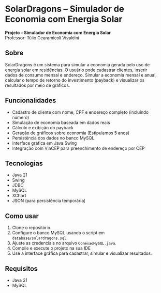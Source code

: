 # SolarDragons – Simulador de Economia com Energia Solar

**Projeto – Simulador de Economia com Energia Solar**  
Professor: Túlio Cearamicoli Vivaldini

## Sobre

SolarDragons é um sistema para simular a economia gerada pelo uso de energia solar em residências. 
O usuário pode cadastrar clientes, inserir dados de consumo mensal e endereço. 
Simular a economia mensal e anual, calcular o tempo de retorno do investimento (payback) e visualizar os resultados por meio de gráficos.

## Funcionalidades

- Cadastro de cliente com nome, CPF e endereço completo (incluindo número)
- Simulação de economia baseada em dados reais
- Cálculo e exibição do payback
- Geração de gráficos sobre economia (Estipulamos 5 anos)
- Persistência dos dados no banco MySQL
- Interface gráfica em Java Swing
- Integração com ViaCEP para preenchimento de endereço por CEP

## Tecnologias

- Java 21
- Swing
- JDBC
- MySQL
- XChart
- JSON (para persistência temporária)

## Como usar

1. Clone o repositório.
2. Configure o banco MySQL usando o script em `database/solardragons.sql`.
3. Ajuste as credenciais no arquivo `ConexaoMySQL.java`.
4. Compile e execute o projeto na sua IDE
5. Use a interface gráfica para cadastrar, simular e visualizar resultados.

## Requisitos
- Java 21
- MySQL
